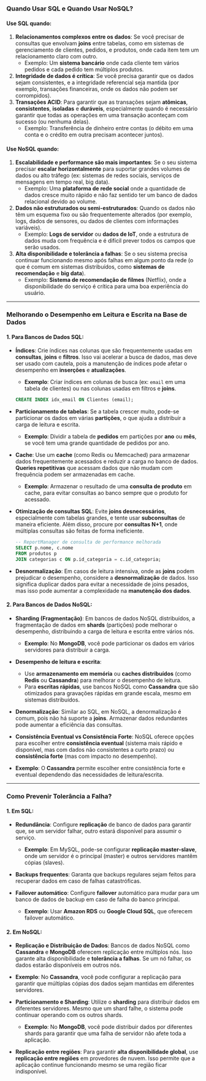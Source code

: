 ### **Quando Usar SQL e Quando Usar NoSQL?**

#### **Use SQL quando**:
1. **Relacionamentos complexos entre os dados**: Se você precisar de consultas que envolvam **joins** entre tabelas, como em sistemas de gerenciamento de clientes, pedidos, e produtos, onde cada item tem um relacionamento claro com outro.
   - Exemplo: Um **sistema bancário** onde cada cliente tem vários pedidos e cada pedido tem múltiplos produtos.
2. **Integridade de dados é crítica**: Se você precisa garantir que os dados sejam consistentes, e a integridade referencial seja mantida (por exemplo, transações financeiras, onde os dados não podem ser corrompidos).
3. **Transações ACID**: Para garantir que as transações sejam **atômicas**, **consistentes**, **isoladas** e **duráveis**, especialmente quando é necessário garantir que todas as operações em uma transação aconteçam com sucesso (ou nenhuma delas).
   - Exemplo: Transferência de dinheiro entre contas (o débito em uma conta e o crédito em outra precisam acontecer juntos).

#### **Use NoSQL quando**:
1. **Escalabilidade e performance são mais importantes**: Se o seu sistema precisar **escalar horizontalmente** para suportar grandes volumes de dados ou alto tráfego (ex: sistemas de redes sociais,
 serviços de mensagens em tempo real, big data).
   - Exemplo: Uma **plataforma de rede social** onde a quantidade de dados cresce muito rápido e não faz sentido ter um banco de dados relacional devido ao volume.
2. **Dados não estruturados ou semi-estruturados**: Quando os dados não têm um esquema fixo ou são frequentemente alterados (por exemplo, logs, dados de sensores, ou dados de clientes com informações variáveis).
   - Exemplo: **Logs de servidor** ou **dados de IoT**, onde a estrutura de dados muda com frequência e é difícil prever todos os campos que serão usados.
3. **Alta disponibilidade e tolerância a falhas**: Se o seu sistema precisa continuar funcionando mesmo após falhas em algum ponto da rede (o que é comum em sistemas distribuídos, como **sistemas de recomendação** e **big data**).
   - Exemplo: **Sistema de recomendação de filmes** (Netflix), onde a disponibilidade do serviço é crítica para uma boa experiência do usuário.

---

### **Melhorando o Desempenho em Leitura e Escrita na Base de Dados**

#### **1. Para Bancos de Dados SQL**:

- **Índices**: Crie índices nas colunas que são frequentemente usadas em **consultas**, **joins** e **filtros**. Isso vai acelerar a busca de dados, 
mas deve ser usado com cautela, pois a manutenção de índices pode afetar o desempenho em **inserções** e **atualizações**.
  - **Exemplo**: Criar índices em colunas de busca (ex: `email` em uma tabela de clientes) ou nas colunas usadas em filtros e **joins**.
  
  ```sql
  CREATE INDEX idx_email ON Clientes (email);
  ```

- **Particionamento de tabelas**: Se a tabela crescer muito, pode-se particionar os dados em várias **partições**, o que ajuda a distribuir a carga de leitura e escrita.
  - **Exemplo**: Dividir a tabela de **pedidos** em partições por **ano** ou **mês**, se você tem uma grande quantidade de pedidos por ano.

- **Cache**: Use um **cache** (como Redis ou Memcached) para armazenar dados frequentemente acessados e reduzir a carga no banco de dados. 
**Queries repetitivas** que acessam dados que não mudam com frequência podem ser armazenadas em cache.
  
  - **Exemplo**: Armazenar o resultado de uma **consulta de produto** em cache, para evitar consultas ao banco sempre que o produto for acessado.

- **Otimização de consultas SQL**: Evite **joins desnecessários**, especialmente com tabelas grandes, e tente usar **subconsultas** de maneira eficiente. 
Além disso, procure por **consultas N+1**, onde múltiplas consultas são feitas de forma ineficiente.
  
  ```sql
  -- ReportManager de consulta de performance melhorada
  SELECT p.nome, c.nome
  FROM produtos p
  JOIN categorias c ON p.id_categoria = c.id_categoria;
  ```

- **Desnormalização**: Em casos de leitura intensiva, onde as **joins** podem prejudicar o desempenho, considere a **desnormalização** de dados.
 Isso significa duplicar dados para evitar a necessidade de joins pesados, mas isso pode aumentar a complexidade na **manutenção dos dados**.

#### **2. Para Bancos de Dados NoSQL**:

- **Sharding (Fragmentação)**: Em bancos de dados NoSQL distribuídos, a fragmentação de dados em **shards** (partições) pode melhorar o desempenho, distribuindo a carga de leitura e escrita entre vários nós.
  - **Exemplo**: No **MongoDB**, você pode particionar os dados em vários servidores para distribuir a carga.

- **Desempenho de leitura e escrita**: 
  - Use **armazenamento em memória** ou **caches distribuídos** (como **Redis** ou **Cassandra**) para melhorar o desempenho de leitura.
  - Para **escritas rápidas**, use bancos NoSQL como **Cassandra** que são otimizados para gravações rápidas em grande escala, mesmo em sistemas distribuídos.

- **Denormalização**: Similar ao SQL, em NoSQL, a denormalização é comum, pois não há suporte a **joins**. Armazenar dados redundantes pode aumentar a eficiência das consultas.
  
- **Consistência Eventual vs Consistência Forte**: NoSQL oferece opções para escolher entre **consistência eventual** (sistema mais rápido e disponível,
 mas com dados não consistentes a curto prazo) ou **consistência forte** (mas com impacto no desempenho).
- **Exemplo**: O **Cassandra** permite escolher entre consistência forte e eventual dependendo das necessidades de leitura/escrita.

---

### **Como Prevenir Tolerância a Falha?**

#### **1. Em SQL**:

- **Redundância**: Configure **replicação** de banco de dados para garantir que, se um servidor falhar, outro estará disponível para assumir o serviço.
  - **Exemplo**: Em MySQL, pode-se configurar **replicação master-slave**, onde um servidor é o principal (master) e outros servidores mantêm cópias (slaves).

- **Backups frequentes**: Garanta que backups regulares sejam feitos para recuperar dados em caso de falhas catastróficas.

- **Failover automático**: Configure **failover** automático para mudar para um banco de dados de backup em caso de falha do banco principal.
  - **Exemplo**: Usar **Amazon RDS** ou **Google Cloud SQL**, que oferecem failover automático.

#### **2. Em NoSQL**:

- **Replicação e Distribuição de Dados**: Bancos de dados NoSQL como **Cassandra** e **MongoDB** oferecem replicação entre múltiplos nós. Isso garante alta disponibilidade e **tolerância a falhas**. 
Se um nó falhar, os dados estarão disponíveis em outros nós.
- **Exemplo**: No **Cassandra**, você pode configurar a replicação para garantir que múltiplas cópias dos dados sejam mantidas em diferentes servidores.

- **Particionamento e Sharding**: Utilize o **sharding** para distribuir dados em diferentes servidores. Mesmo que um shard falhe, o sistema pode continuar operando com os outros shards.
  - **Exemplo**: No **MongoDB**, você pode distribuir dados por diferentes shards para garantir que uma falha de servidor não afete toda a aplicação.

- **Replicação entre regiões**: Para garantir **alta disponibilidade global**, use **replicação entre regiões** em provedores de nuvem. Isso permite que a aplicação continue funcionando mesmo se uma região ficar indisponível.


